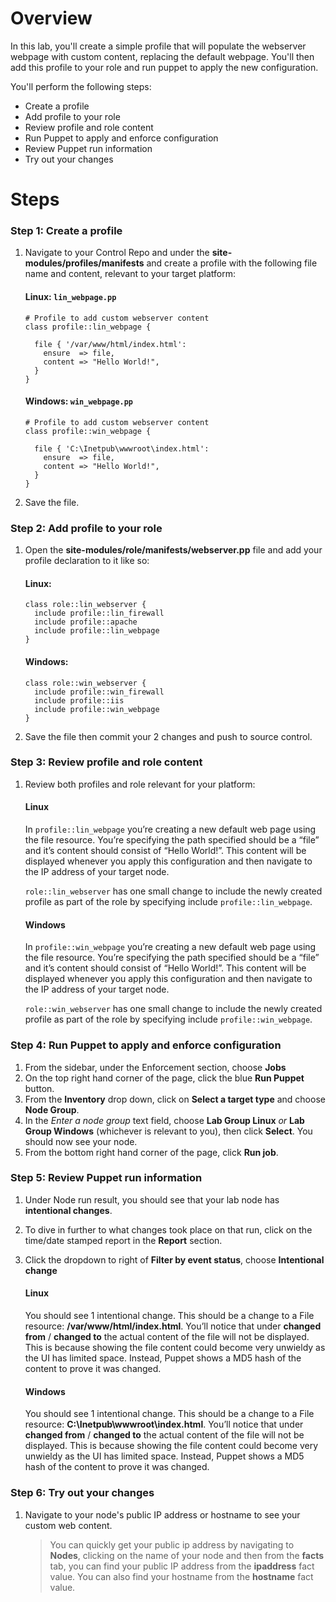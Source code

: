# Overview

In this lab, you'll create a simple profile that will populate the webserver webpage with custom content, replacing the default webpage. You'll then add this profile to your role and run puppet to apply the new configuration.

You'll perform the following steps:

* Create a profile
* Add profile to your role
* Review profile and role content
* Run Puppet to apply and enforce configuration
* Review Puppet run information
* Try out your changes

# Steps

### Step 1: Create a profile

1. Navigate to your Control Repo and under the **site-modules/profiles/manifests** and create a profile with the following file name and content, relevant to your target platform:

    #### Linux: `lin_webpage.pp`

    ```puppet
    # Profile to add custom webserver content
    class profile::lin_webpage {

      file { '/var/www/html/index.html':
        ensure  => file,
        content => "Hello World!",
      }
    }
    ```

    #### Windows: `win_webpage.pp`

    ```puppet
    # Profile to add custom webserver content  
    class profile::win_webpage {

      file { 'C:\Inetpub\wwwroot\index.html':
        ensure  => file,
        content => "Hello World!",
      }
    }
    ```

2. Save the file.

### Step 2: Add profile to your role

1. Open the **site-modules/role/manifests/webserver.pp** file and add your profile declaration to it like so:

    #### Linux:

    ```puppet
    class role::lin_webserver {
      include profile::lin_firewall
      include profile::apache
      include profile::lin_webpage
    }
    ```

    #### Windows:

    ```puppet
    class role::win_webserver {
      include profile::win_firewall
      include profile::iis
      include profile::win_webpage
    }
    ```

2. Save the file then commit your 2 changes and push to source control.

### Step 3: Review profile and role content

1. Review both profiles and role relevant for your platform:

    #### Linux

    In `profile::lin_webpage` you’re creating a new default web page using the file resource. You’re specifying the path specified should be a “file” and it’s content should consist of “Hello World!”. This content will be displayed whenever you apply this configuration and then navigate to the IP address of your target node.

    `role::lin_webserver` has one small change to include the newly created profile as part of the role by specifying include `profile::lin_webpage`.

    #### Windows

    In `profile::win_webpage` you’re creating a new default web page using the file resource. You’re specifying the path specified should be a “file” and it’s content should consist of “Hello World!”. This content will be displayed whenever you apply this configuration and then navigate to the IP address of your target node.

    `role::win_webserver` has one small change to include the newly created profile as part of the role by specifying include `profile::win_webpage`.

### Step 4: Run Puppet to apply and enforce configuration

1. From the sidebar, under the Enforcement section, choose **Jobs**
2. On the top right hand corner of the page, click the blue **Run Puppet** button.
3. From the **Inventory** drop down, click on **Select a target type** and choose **Node Group**.
4. In the _Enter a node group_ text field, choose **Lab Group Linux** _or_ **Lab Group Windows** (whichever is relevant to you), then click **Select**. You should now see your node.
5. From the bottom right hand corner of the page, click **Run job**.

### Step 5: Review Puppet run information

1. Under Node run result, you should see that your lab node has **intentional changes**.
2. To dive in further to what changes took place on that run, click on the time/date stamped report in the **Report** section.
3. Click the dropdown to right of **Filter by event status**, choose **Intentional change**

    #### Linux

    You should see 1 intentional change. This should be a change to a File resource: **/var/www/html/index.html**. You’ll notice that under **changed from** / **changed to** the actual content of the file will not be displayed. This is because showing the file content could become very unwieldy as the UI has limited space. Instead, Puppet shows a MD5 hash of the content to prove it was changed. 

    #### Windows

    You should see 1 intentional change. This should be a change to a File resource: **C:\Inetpub\wwwroot\index.html**. You’ll notice that under **changed from** / **changed to** the actual content of the file will not be displayed. This is because showing the file content could become very unwieldy as the UI has limited space. Instead, Puppet shows a MD5 hash of the content to prove it was changed. 


### Step 6: Try out your changes

1. Navigate to your node's public IP address or hostname to see your custom web content.

    > You can quickly get your public ip address by navigating to **Nodes**, clicking on the name of your node and then from the **facts** tab, you can find your public IP address from the **ipaddress** fact value. You can also find your hostname from the **hostname** fact value.

